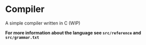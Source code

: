 # Compiler
A simple compiler written in C (WIP)

**For more information about the language see `src/reference` and `src/grammar.txt`**
